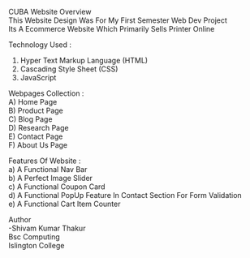 CUBA Website Overview <br>
This Website Design Was For My First Semester Web Dev Project <br>
Its A Ecommerce Website Which Primarily Sells Printer Online<br>

Technology Used :<br>
1) Hyper Text Markup Language (HTML)<br>
2) Cascading Style Sheet (CSS)<br>
3) JavaScript<br>

Webpages Collection :<br>
 A) Home Page <br>
 B) Product Page <br>
 C) Blog Page<br>
 D) Research Page <br>
 E) Contact Page <br>
 F) About Us Page <br>

Features Of Website :<br>
 a) A Functional Nav Bar <br>
 b) A Perfect Image Slider <br>
 c) A Functional Coupon Card<br>
 d) A Functional PopUp Feature In Contact Section For Form Validation <br>
 e) A Functional Cart Item Counter <br>

Author<br>
 -Shivam Kumar Thakur<br>
  Bsc Computing <br>
  Islington College <br>
 
